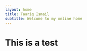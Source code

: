 ```yaml
---
layout: home
title: Taariq Ismail
subtitle: Welcome to my online home
---
```


<h1> This is a test</h1>
